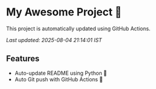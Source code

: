 # My Awesome Project 🚀

This project is automatically updated using GitHub Actions.

_Last updated: 2025-08-04 21:14:01 IST_

## Features
- Auto-update README using Python 🐍
- Auto Git push with GitHub Actions 🤖
